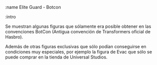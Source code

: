 :name
Elite Guard - Botcon 

:intro

Se muestran algunas figuras que sólamente era posible obtener en las convenciones
BotCon (Antigua convención de Transformers oficial de Hasbro).

Además de otras figuras exclusivas que sólo podían conseguirse en condiciones
muy especiales, por ejemplo la figura de Evac que sólo se puede comprar en 
la tienda de Universal Studios.